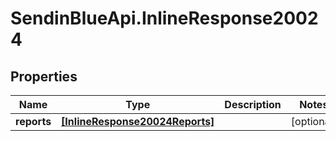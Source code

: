 # SendinBlueApi.InlineResponse20024

## Properties
Name | Type | Description | Notes
------------ | ------------- | ------------- | -------------
**reports** | [**[InlineResponse20024Reports]**](InlineResponse20024Reports.md) |  | [optional] 


